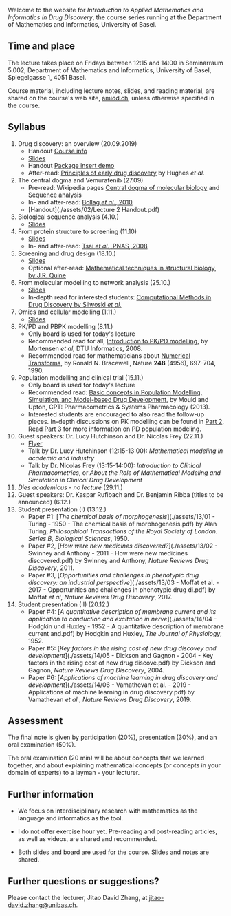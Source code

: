 Welcome to the website for *Introduction to Applied Mathematics and Informatics In Drug Discovery*, the course series running at the Department of Mathematics and Informatics, University of Basel.

## Time and place

The lecture takes place on Fridays between 12:15 and 14:00 in Seminarraum 5.002, Department of Mathematics and Informatics, University of Basel, Spiegelgasse 1, 4051 Basel.

Course material, including lecture notes, slides, and reading material, are shared on the course's web site, [amidd.ch](http://amidd.ch), unless otherwise specified in the course.

## Syllabus

1. Drug discovery: an overview (20.09.2019)
    * Handout [Course info](./assets/01/course-info.pdf)
    * [Slides](./assets/01/AMIDD-01-Introduction.pdf)
    * Handout [Package insert demo](./assets/01/package-insert-demo.pdf)
    * After-read: [Principles of early drug discovery](./assets/01/Principles-DD-Hughes.pdf) by Hughes *et al.*
2. The central dogma and Vemurafenib (27.09)
    * Pre-read: Wikipedia pages [Central dogma of molecular biology](https://en.wikipedia.org/wiki/Central_dogma_of_molecular_biology) and [Sequence analysis](https://en.wikipedia.org/wiki/Sequence_analysis)
    * In- and after-read: [Bollag *et al.*, 2010](./assets/02/Bollag-Nature-2010.pdf)
    * [Handout](./assets/02/Lecture 2 Handout.pdf)
3. Biological sequence analysis (4.10.)
    * [Slides](./assets/02/AMIDD-02-BioSeq.pdf)
4. From protein structure to screening (11.10)
    * [Slides](./assets/04/AMIDD-04-screening.pdf)
    * In- and after-read: [Tsai *et al.*, PNAS, 2008](./assets/04/Tsai-BRAF-PNAS-2008.pdf)
5. Screening and drug design (18.10.)
    * [Slides](./assets/05/AMIDD-05-screening-drug-design.pdf)
    * Optional after-read: [Mathematical techniques in structural biology, by J.R. Quine](./assets/05/JRQuine-MathBiophysicsBook.pdf)
6. From molecular modelling to network analysis (25.10.)
    * [Slides](./assets/06/AMIDD-06-molecular-modelling.pdf)
    * In-depth read for interested students: [Computational Methods in Drug Discovery by Silwoski *et al.*](./assets/06/Sliwoski-PharmacologicalReviews-2014-Computational-Methods-In-Drug-Discovery.pdf)
7. Omics and cellular modelling (1.11.)
    * [Slides](./assets/07/AMIDD-07-omics-cellular-modelling.pdf)
9. PK/PD and PBPK modelling (8.11.)
    * Only board is used for today's lecture
    * Recommended read for all, [Introduction to PK/PD modelling](./assets/08/2008-Mortensen-IntroductionToPKPDModelling.pdf), by Mortensen *et al*, DTU Informatics, 2008.
    * Recommended read for mathematicians about [Numerical Transforms](./assets/08/Bracewell-1990-NumericalTransforms.pdf), by Ronald N. Bracewell, Nature **248** (4956), 697-704, 1990.
9. Population modelling and clinical trial (15.11.)
    * Only board is used for today's lecture
    * Recommended read: [Basic concepts in Population Modelling, Simulation, and Model-based Drug Development](./assets/09/MouldUpton-CPT-BasicConceptsInPopulationModelling.pdf), by Mould and Upton, CPT: Pharmacometrics & Systems Pharmacology (2013). 
     * Interested students are encouraged to also read the follow-up pieces. In-depth discussions on PK modelling can be found in [Part 2](./assets/09/MouldUpton-CPT-BasicConceptsInPopulationModelling-Part2.pdf). Read [Part 3](./assets/09/MouldUpton-CPT-BasicConceptsInPopulationModelling-Part3.pdf) for more information on PD population modeling.
10. Guest speakers: Dr. Lucy Hutchinson and Dr. Nicolas Frey (22.11.)
    * [Flyer](./assets/10/AMIDD-2019-GuestSessionI.pdf)
    * Talk by Dr. Lucy Hutchinson (12:15-13:00): *Mathematical modeling in academia and industry*
    * Talk by Dr. Nicolas Frey (13:15-14:00): *Introduction to Clinical Pharmacometrics*, or *About the Role of Mathematical Modeling and Simulation in Clinical Drug Development*
11. *Dies academicus - no lecture* (29.11.)
12. Guest speakers: Dr. Kaspar Rufibach and Dr. Benjamin Ribba (titles to be announced) (6.12.)
13. Student presentation (I) (13.12.)
    * Paper #1: [*The chemical basis of morphogenesis*](./assets/13/01 - Turing - 1950 - The chemical basis of morphogenesis.pdf) by Alan Turing, *Philosophical Transactions of the Royal Society of London. Series B, Biological Sciences*, 1950.
    * Paper #2, [*How were new medicines discovered?*](./assets/13/02 - Swinney and Anthony - 2011 - How were new medicines discovered.pdf) by Swinney and Anthony, *Nature Reviews Drug Discovery*, 2011.
    * Paper #3, [*Opportunities and challenges in phenotypic drug discovery: an industrial perspective*](./assets/13/03 - Moffat et al. - 2017 - Opportunities and challenges in phenotypic drug di.pdf) by Moffat *et al*, *Nature Reviews Drug Discovery*, 2017.
14. Student presentation (II) (20.12.)
    * Paper #4: [*A quantitative description of membrane current and its application to conduction and excitation in nerve*](./assets/14/04 - Hodgkin und Huxley - 1952 - A quantitative description of membrane current and.pdf) by Hodgkin and Huxley, *The Journal of Physiology*, 1952.
    * Paper #5: [*Key factors in the rising cost of new drug discovey and development*](./assets/14/05 - Dickson and Gagnon - 2004 - Key factors in the rising cost of new drug discove.pdf) by Dickson and Gagnon, *Nature Reviews Drug Discovery*, 2004.
    * Paper #6: [*Applications of machine learning in drug discovery and development*](./assets/14/06 - Vamathevan et al. - 2019 - Applications of machine learning in drug discovery.pdf) by Vamathevan *et al.*, *Nature Reviews Drug Discovery*, 2019.

## Assessment

The final note is given by participation (20%), presentation (30%), and an oral examination (50%). 

The oral examination (20 min) will be about concepts that we learned together, and about explaining mathematical concepts (or concepts in your domain of experts) to a layman - your lecturer.

## Further information

* We focus on interdisciplinary research with mathematics as the language and informatics as the tool.

* I do not offer exercise hour yet. Pre-reading and post-reading articles, as well as videos, are shared and recommended.

* Both slides and board are used for the course. Slides and notes are shared.

## Further questions or suggestions?

Please contact the lecturer, Jitao David Zhang, at [jitao-david.zhang@unibas.ch](mailto:jitao-david.zhang@unibas.ch).

